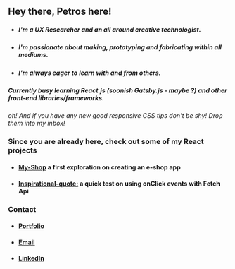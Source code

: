 ## Hey there, Petros here!

- ##### I'm a UX Researcher and an all around creative technologist. 
- ##### I'm passionate about **making**, **prototyping** and **fabricating** within all mediums.  
- ##### I'm always eager to learn with and from others. 

##### Currently busy learning **React.js** (soonish **Gatsby.js** - *maybe ?*) and other front-end libraries/frameworks.

*oh! And if you have any new good responsive CSS tips don't be shy! Drop them into my inbox!* 

### Since you are already here, check out some of my React projects
- #### [My-Shop](https://github.com/koukoumpitsa/shop) a first exploration on creating an e-shop app
- #### [Inspirational-quote:](https://github.com/koukoumpitsa/inspirational-quote) a quick test on using onClick events with Fetch Api

### Contact
- #### [Portfolio](#) 
- #### [Email](petros.chantz@gmail.com)
- #### [LinkedIn](https://www.linkedin.com/in/petroschantz/)

